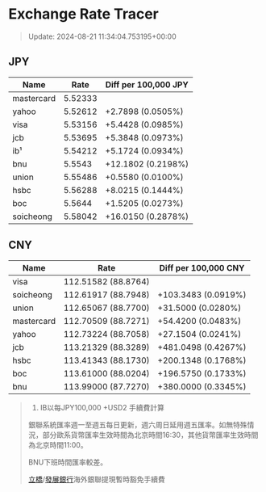 # Exchange Rate Tracer

> Update: 2024-08-21 11:34:04.753195+00:00

## JPY

| Name       |    Rate | Diff per 100,000 JPY   |
|------------|---------|------------------------|
| mastercard | 5.52333 |                        |
| yahoo      | 5.52612 | +2.7898 (0.0505%)      |
| visa       | 5.53156 | +5.4428 (0.0985%)      |
| jcb        | 5.53695 | +5.3848 (0.0973%)      |
| ib¹        | 5.54212 | +5.1724 (0.0934%)      |
| bnu        | 5.5543  | +12.1802 (0.2198%)     |
| union      | 5.55486 | +0.5580 (0.0100%)      |
| hsbc       | 5.56288 | +8.0215 (0.1444%)      |
| boc        | 5.5644  | +1.5205 (0.0273%)      |
| soicheong  | 5.58042 | +16.0150 (0.2878%)     |

## CNY

| Name       | Rate                | Diff per 100,000 CNY   |
|------------|---------------------|------------------------|
| visa       | 112.51582	(88.8764) |                        |
| soicheong  | 112.61917	(88.7948) | +103.3483 (0.0919%)    |
| union      | 112.65067	(88.7700) | +31.5000 (0.0280%)     |
| mastercard | 112.70509	(88.7271) | +54.4200 (0.0483%)     |
| yahoo      | 112.73224	(88.7058) | +27.1504 (0.0241%)     |
| jcb        | 113.21329	(88.3289) | +481.0498 (0.4267%)    |
| hsbc       | 113.41343	(88.1730) | +200.1348 (0.1768%)    |
| boc        | 113.61000	(88.0204) | +196.5750 (0.1733%)    |
| bnu        | 113.99000	(87.7270) | +380.0000 (0.3345%)    |


> 1. IB以每JPY100,000 +USD2 手續費計算
>
> 銀聯系統匯率週一至週五每日更新，週六周日延用週五匯率。如無特殊情況，部分歐系貨幣匯率生效時間為北京時間16:30，其他貨幣匯率生效時間為北京時間11:00。
>
> BNU下班時間匯率較差。
>
> [立橋](https://www.wlbank.com.mo/uploads/ueditor/file/20181211/1544536513900230.pdf)/[發展銀行](https://www.mdb.com.mo/Service_Charges_20230728.pdf)海外銀聯提現暫時豁免手續費

